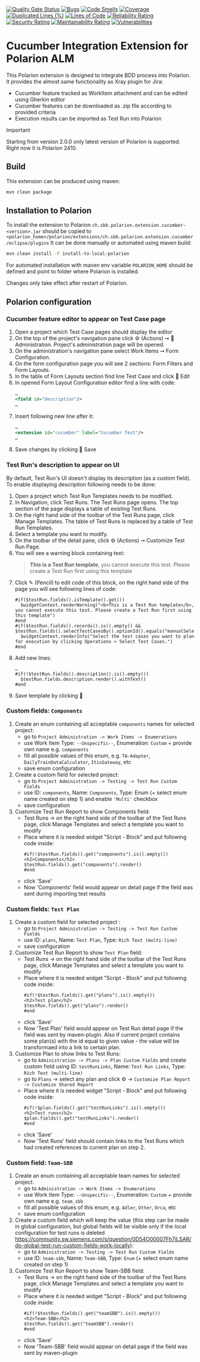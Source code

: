 [![Quality Gate Status](https://sonarcloud.io/api/project_badges/measure?project=SchweizerischeBundesbahnen_ch.sbb.polarion.extension.cucumber&metric=alert_status)](https://sonarcloud.io/summary/new_code?id=SchweizerischeBundesbahnen_ch.sbb.polarion.extension.cucumber)
[![Bugs](https://sonarcloud.io/api/project_badges/measure?project=SchweizerischeBundesbahnen_ch.sbb.polarion.extension.cucumber&metric=bugs)](https://sonarcloud.io/summary/new_code?id=SchweizerischeBundesbahnen_ch.sbb.polarion.extension.cucumber)
[![Code Smells](https://sonarcloud.io/api/project_badges/measure?project=SchweizerischeBundesbahnen_ch.sbb.polarion.extension.cucumber&metric=code_smells)](https://sonarcloud.io/summary/new_code?id=SchweizerischeBundesbahnen_ch.sbb.polarion.extension.cucumber)
[![Coverage](https://sonarcloud.io/api/project_badges/measure?project=SchweizerischeBundesbahnen_ch.sbb.polarion.extension.cucumber&metric=coverage)](https://sonarcloud.io/summary/new_code?id=SchweizerischeBundesbahnen_ch.sbb.polarion.extension.cucumber)
[![Duplicated Lines (%)](https://sonarcloud.io/api/project_badges/measure?project=SchweizerischeBundesbahnen_ch.sbb.polarion.extension.cucumber&metric=duplicated_lines_density)](https://sonarcloud.io/summary/new_code?id=SchweizerischeBundesbahnen_ch.sbb.polarion.extension.cucumber)
[![Lines of Code](https://sonarcloud.io/api/project_badges/measure?project=SchweizerischeBundesbahnen_ch.sbb.polarion.extension.cucumber&metric=ncloc)](https://sonarcloud.io/summary/new_code?id=SchweizerischeBundesbahnen_ch.sbb.polarion.extension.cucumber)
[![Reliability Rating](https://sonarcloud.io/api/project_badges/measure?project=SchweizerischeBundesbahnen_ch.sbb.polarion.extension.cucumber&metric=reliability_rating)](https://sonarcloud.io/summary/new_code?id=SchweizerischeBundesbahnen_ch.sbb.polarion.extension.cucumber)
[![Security Rating](https://sonarcloud.io/api/project_badges/measure?project=SchweizerischeBundesbahnen_ch.sbb.polarion.extension.cucumber&metric=security_rating)](https://sonarcloud.io/summary/new_code?id=SchweizerischeBundesbahnen_ch.sbb.polarion.extension.cucumber)
[![Maintainability Rating](https://sonarcloud.io/api/project_badges/measure?project=SchweizerischeBundesbahnen_ch.sbb.polarion.extension.cucumber&metric=sqale_rating)](https://sonarcloud.io/summary/new_code?id=SchweizerischeBundesbahnen_ch.sbb.polarion.extension.cucumber)
[![Vulnerabilities](https://sonarcloud.io/api/project_badges/measure?project=SchweizerischeBundesbahnen_ch.sbb.polarion.extension.cucumber&metric=vulnerabilities)](https://sonarcloud.io/summary/new_code?id=SchweizerischeBundesbahnen_ch.sbb.polarion.extension.cucumber)

# Cucumber Integration Extension for Polarion ALM

This Polarion extension is designed to integrate BDD process into Polarion.
It provides the almost same functionality as Xray plugin for Jira:
- Cucumber feature tracked as WorkItem attachment and can be edited using Gherkin editor
- Cucumber features can be downloaded as .zip file according to provided criteria
- Execution results can be imported as Test Run into Polarion

> [!IMPORTANT]
> Starting from version 2.0.0 only latest version of Polarion is supported.
> Right now it is Polarion 2410.

## Build

This extension can be produced using maven:
```bash
mvn clean package
```

## Installation to Polarion

To install the extension to Polarion `ch.sbb.polarion.extension.cucumber-<version>.jar`
should be copied to `<polarion_home>/polarion/extensions/ch.sbb.polarion.extension.cucumber/eclipse/plugins`
It can be done manually or automated using maven build:
```bash
mvn clean install -P install-to-local-polarion
```
For automated installation with maven env variable `POLARION_HOME` should be defined and point to folder where Polarion is installed.

Changes only take effect after restart of Polarion.

## Polarion configuration

### Cucumber feature editor to appear on Test Case page

1. Open a project which Test Case pages should display the editor
2. On the top of the project's navigation pane click ⚙ (Actions) ➙ 🔧 Administration. Project's administration page will be opened.
3. On the administration's navigation pane select Work Items ➙ Form Configuration.
4. On the form configuration page you will see 2 sections: Form Filters and Form Layouts.
5. In the table of Form Layouts section find line Test Case and click 📝 Edit
6. In opened Form Layout Configuration editor find a line with code:
   ```xml
   …
   <field id="description"/>
   …
   ```
7. Insert following new line after it:
   ```xml
   …
   <extension id="cucumber" label="Cucumber Test"/>
   …
   ```
8. Save changes by clicking 💾 Save

### Test Run's description to appear on UI

By default, Test Run's UI doesn't display its description (as a custom field). To enable displaying description following needs to be done:
1. Open a project which Test Run Templates needs to be modified.
2. In Navigation, click Test Runs. The Test Runs page opens. The top section of the page displays a table of existing Test Runs.
3. On the right hand side of the toolbar of the Test Runs page, click Manage Templates. The table of Test Runs is replaced by a table of Test Run Templates.
4. Select a template you want to modify.
5. On the toolbar of the detail pane, click ⚙ (Actions) ➙ Customize Test Run Page.
6. You will see a warning block containing text:
   > <b>This is a Test Run template</b>, you cannot execute this test. Please create a Test Run first using this template
7. Click ✎ (Pencil) to edit code of this block, on the right hand side of the page you will see following lines of code:
   ```velocity
   #if($testRun.fields().isTemplate().get())
     $widgetContext.renderWarning("<b>This is a Test Run template</b>, you cannot execute this test. Please create a Test Run first using this template")
   #end
   #if($testRun.fields().records().is().empty() && $testRun.fields().selectTestCasesBy().optionId().equals("manualSelection"))
     $widgetContext.renderInfo("Select the test cases you want to plan for execution by clicking Operations > Select Test Cases.")
   #end
   ```
8. Add new lines:
   ```velocity
   …
   #if(!$testRun.fields().description().is().empty())
     $testRun.fields.description.render().withText()
   #end
   ```
9. Save template by clicking 💾

### Custom fields: `Components`

1. Create an enum containing all acceptable `components` names for selected project:
    - go to `Project Administration -> Work Items -> Enumerations`
    - use Work Item Type: `--Unspecific--`, Enumeration: `Custom` + provide own name e.g. `components`
    - fill all possible values of this enum, e.g. `TA-Adapter`, `DailyTrainDataCalculator`, `ItisGateway`, etc
    - save enum configuration
2. Create a custom field for selected project:
    - go to `Project Administration -> Testing -> Test Run Custom Fields`
    - use ID: `components`, Name: `Components`, Type: Enum (+ select enum name created on step 1) and enable `'Multi'` checkbox
    - save configuration
3. Customize Test Run Report to show Components field:
    - Test Runs -> on the right hand side of the toolbar of the Test Runs page, click Manage Templates and select a template you want to modify
    - Place where it is needed widget "Script - Block" and put following code inside:
      ```velocity
      #if(!$testRun.fields().get("components").is().empty())
      <h2>Components</h2>
      $testRun.fields().get("components").render()
      #end
      ```
    - click 'Save'
    - Now 'Components' field would appear on detail page if the field was sent during importing test results

### Custom fields: `Test Plan`

1. Create a custom field for selected project :
    - go to `Project Administration -> Testing -> Test Run Custom Fields`
    - use ID: `plans`, Name: `Test Plan`, Type: `Rich Text (multi-line)`
    - save configuration
2. Customize Test Run Report to show `Test Plan` field:
    - Test Runs -> on the right hand side of the toolbar of the Test Runs page, click Manage Templates and select a template you want to modify
    - Place where it is needed widget "Script - Block" and put following code inside:
      ```velocity
      #if(!$testRun.fields().get("plans").is().empty())
      <h2>Test plan</h2>
      $testRun.fields().get("plans").render()
      #end
      ```
    - click 'Save'
    - Now 'Test Plan' field would appear on Test Run detail page if the field was sent by maven-plugin. Also if current project contains some plan(s) with the id equal to given value - the value will be transformaed into a link to certain plan.
3. Customize Plan to show links to Test Runs:
    - go to `Administration -> Plans -> Plan Custom Fields` and create custom field using ID: `testRunLinks`, Name: `Test Run Links`, Type: `Rich Text (multi-line)`
    - go to `Plans` -> select any plan and click ⚙ -> `Customize Plan Report -> Customize Shared Report`
    - Place where it is needed widget "Script - Block" and put following code inside:
      ```velocity
      #if(!$plan.fields().get("testRunLinks").is().empty())
      <h2>Test runs</h2>
      $plan.fields().get("testRunLinks").render()
      #end
      ```
    - click 'Save'
    - Now 'Test Runs' field should contain links to the Test Runs which had created references to current plan on step 2.


### Custom field: `Team-SBB`

1. Create an enum containing all acceptable team names for selected project:
    - go to `Administration -> Work Items -> Enumerations`
    - use Work Item Type: `--Unspecific--`, Enumeration: `Custom` + provide own name e.g. `team_sbb`
    - fill all possible values of this enum, e.g. `Adler`, `Otter`, `Orca`, etc
    - save enum configuration
2. Create a custom field which will keep the value (this step can be made in global configuration, but global fields will be visible only if the local configuration for test runs is deleted https://community.sw.siemens.com/s/question/0D54O00007Fh7iLSAR/do-global-test-run-custom-fields-work-locally):
    - go to `Administration -> Testing -> Test Run Custom Fields`
    - use ID: `team-sbb`, Name: `Team-SBB`, Type: `Enum` (+ select enum name created on step 1)
3. Customize Test Run Report to show Team-SBB field:
    - Test Runs -> on the right hand side of the toolbar of the Test Runs page, click Manage Templates and select a template you want to modify
    - Place where it is needed widget "Script - Block" and put following code inside:
      ```velocity
      #if(!$testRun.fields().get("teamSBB").is().empty())
      <h2>Team-SBB</h2>
      $testRun.fields().get("teamSBB").render()
      #end
      ```
    - click 'Save'
    - Now 'Team-SBB' field would appear on detail page if the field was sent by maven-plugin
